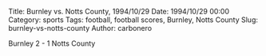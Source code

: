 Title: Burnley vs. Notts County, 1994/10/29
Date: 1994/10/29 00:00
Category: sports
Tags: football, football scores, Burnley, Notts County
Slug: burnley-vs-notts-county
Author: carbonero


Burnley 2 - 1 Notts County
